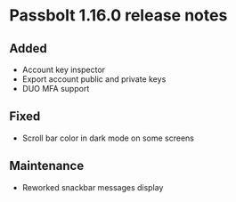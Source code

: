 # Passbolt 1.16.0 release notes

## Added
- Account key inspector
- Export account public and private keys
- DUO MFA support

## Fixed
- Scroll bar color in dark mode on some screens

## Maintenance
- Reworked snackbar messages display
